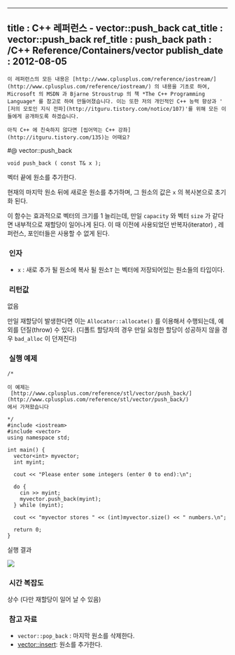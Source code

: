 ----------------
title : C++ 레퍼런스 - vector::push_back
cat_title : vector::push_back
ref_title : push_back
path : /C++ Reference/Containers/vector
publish_date : 2012-08-05
--------------

```warning
이 레퍼런스의 모든 내용은 [http://www.cplusplus.com/reference/iostream/](http://www.cplusplus.com/reference/iostream/) 의 내용을 기초로 하여, Microsoft 의 MSDN 과 Bjarne Stroustrup 의 책 *The C++ Programming Language* 를 참고로 하여 만들어졌습니다. 이는 또한 저의 개인적인 C++ 능력 향상과 ' [저의 모토인 지식 전파](http://itguru.tistory.com/notice/107)'를 위해 모든 이들에게 공개하도록 하겠습니다.
```

```info-text
아직 C++ 에 친숙하지 않다면 [씹어먹는 C++ 강좌](http://itguru.tistory.com/135)는 어때요?
```

#@ vector::push_back

```info-format
void push_back ( const T& x );

```

벡터 끝에 원소를 추가한다.

현재의 마지막 원소 뒤에 새로운 원소를 추가하며, 그 원소의 값은 `x` 의 복사본으로 초기화 된다.


이 함수는 효과적으로 벡터의 크기를 1 늘리는데, 만일 `capacity` 와 벡터 `size` 가 같다면 내부적으로 재할당이 일어나게 된다. 이 때 이전에 사용되었던 반복자(iterator) , 레퍼런스, 포인터들은 사용할 수 없게 된다.




###  인자


* `x` : 새로 추가 될 원소에 복사 될 원소`T` 는 벡터에 저장되어있는 원소들의 타입이다.


###  리턴값

없음

만일 재할당이 발생한다면 이는 `Allocator::allocate()` 를 이용해서 수행되는데, 예외를 던질(throw) 수 있다. (디폴트 할당자의 경우 만일 요청한 할당이 성공하지 않을 경우 `bad_alloc` 이 던져진다)




###  실행 예제




```cpp-formatted
/*

이 예제는
 [http://www.cplusplus.com/reference/stl/vector/push_back/](http://www.cplusplus.com/reference/stl/vector/push_back/)
에서 가져왔습니다

*/
#include <iostream>
#include <vector>
using namespace std;

int main() {
  vector<int> myvector;
  int myint;

  cout << "Please enter some integers (enter 0 to end):\n";

  do {
    cin >> myint;
    myvector.push_back(myint);
  } while (myint);

  cout << "myvector stores " << (int)myvector.size() << " numbers.\n";

  return 0;
}
```




실행 결과


![](http://img1.daumcdn.net/thumb/R1920x0/?fname=http%3A%2F%2Fcfile2.uf.tistory.com%2Fimage%2F1519CE4C501DD721070E78)





###  시간 복잡도



상수 (다만 재할당이 일어 날 수 있음)


###  참고 자료




* `vector::pop_back` : 마지막 원소를 삭제한다.
*  [vector::insert](http://itguru.tistory.com/186): 원소를 추가한다.